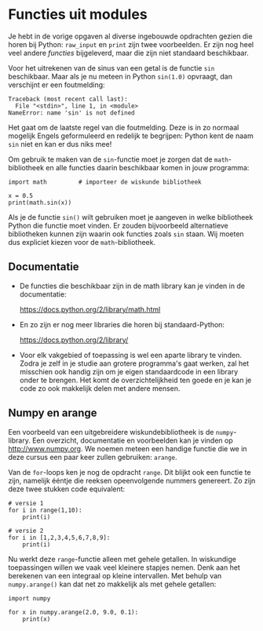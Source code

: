 # Functies uit modules

Je hebt in de vorige opgaven al diverse ingebouwde opdrachten gezien die horen bij Python: `raw_input` en `print` zijn twee voorbeelden. Er zijn nog heel veel andere *functies* bijgeleverd, maar die zijn niet standaard beschikbaar.

Voor het uitrekenen van de sinus van een getal is de functie `sin` beschikbaar. Maar als je nu meteen in Python `sin(1.0)` opvraagt, dan verschijnt er een foutmelding:

    Traceback (most recent call last):
      File "<stdin>", line 1, in <module>
    NameError: name 'sin' is not defined

Het gaat om de laatste regel van die foutmelding. Deze is in zo normaal mogelijk Engels geformuleerd en redelijk te begrijpen: Python kent de naam `sin` niet en kan er dus niks mee!

Om gebruik te maken van de `sin`-functie moet je zorgen dat de `math`-bibliotheek en alle functies daarin beschikbaar komen in jouw programma:

    import math         # importeer de wiskunde bibliotheek

    x = 0.5
    print(math.sin(x))

Als je de functie `sin()` wilt gebruiken moet je aangeven in welke bibliotheek Python die functie moet vinden. Er zouden bijvoorbeeld alternatieve bibliotheken kunnen zijn waarin ook functies zoals `sin` staan. Wij moeten dus expliciet kiezen voor de `math`-bibliotheek.

## Documentatie

- De functies die beschikbaar zijn in de math library kan je vinden in de documentatie:

  <https://docs.python.org/2/library/math.html>

- En zo zijn er nog meer libraries die horen bij standaard-Python:

  <https://docs.python.org/2/library/>

- Voor elk vakgebied of toepassing is wel een aparte library te vinden. Zodra je zelf in je studie aan grotere programma's gaat werken, zal het misschien ook handig zijn om je eigen standaardcode in een library onder te brengen. Het komt de overzichtelijkheid ten goede en je kan je code zo ook makkelijk delen met andere mensen.

## Numpy en arange

Een voorbeeld van een uitgebreidere wiskundebibliotheek is de `numpy`-library. Een overzicht, documentatie en voorbeelden kan je vinden op <http://www.numpy.org>. We noemen meteen een handige functie die we in deze cursus een paar keer zullen gebruiken: `arange`.

Van de `for`-loops ken je nog de opdracht `range`. Dit blijkt ook een functie te zijn, namelijk ééntje die reeksen opeenvolgende nummers genereert. Zo zijn deze twee stukken code equivalent:

    # versie 1
    for i in range(1,10):
        print(i)

    # versie 2
    for i in [1,2,3,4,5,6,7,8,9]:
        print(i)

Nu werkt deze `range`-functie alleen met gehele getallen. In wiskundige toepassingen willen we vaak veel kleinere stapjes nemen. Denk aan het berekenen van een integraal op kleine intervallen. Met behulp van `numpy.arange()` kan dat net zo makkelijk als met gehele getallen:

    import numpy

    for x in numpy.arange(2.0, 9.0, 0.1):
        print(x)
